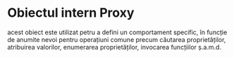 # Obiectul intern Proxy

acest obiect este utilizat petru a defini un comportament specific, în funcție de anumite nevoi pentru operațiuni comune precum căutarea proprietăților, atribuirea valorilor, enumerarea proprietăților, invocarea funcțiilor ș.a.m.d.
